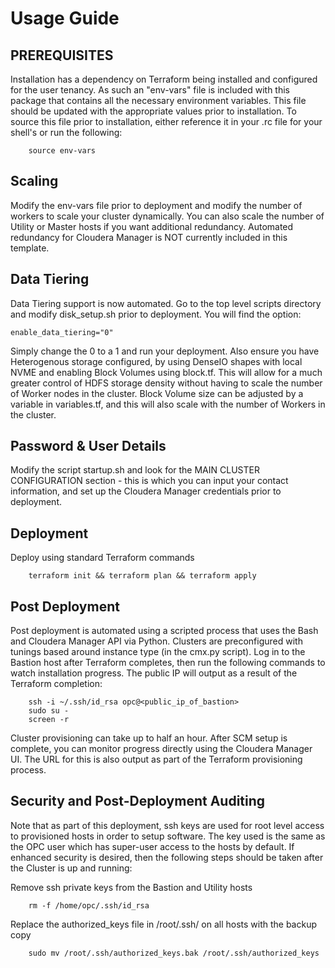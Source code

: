 # Usage Guide

## PREREQUISITES

Installation has a dependency on Terraform being installed and configured for the user tenancy.   As such an "env-vars" file is included with this package that contains all the necessary environment variables.  This file should be updated with the appropriate values prior to installation.  To source this file prior to installation, either reference it in your .rc file for your shell's or run the following:

        source env-vars

## Scaling 

Modify the env-vars file prior to deployment and modify the number of workers to scale your cluster dynamically.  You can also scale the number of Utility or Master hosts if you want additional redundancy.  Automated redundancy for Cloudera Manager is NOT currently included in this template.

## Data Tiering

Data Tiering support is now automated.   Go to the top level scripts directory and modify disk_setup.sh prior to deployment.   You will find the option:

	enable_data_tiering="0"

Simply change the 0 to a 1 and run your deployment.   Also ensure you have Heterogenous storage configured, by using DenseIO shapes with local NVME and enabling Block Volumes using block.tf.  This will allow for a much greater control of HDFS storage density without having to scale the number of Worker nodes in the cluster.  Block Volume size can be adjusted by a variable in variables.tf, and this will also scale with the number of Workers in the cluster.

## Password & User Details

Modify the script startup.sh and look for the MAIN CLUSTER CONFIGURATION section - this is which you can input your contact information, and set up the Cloudera Manager credentials prior to deployment.

## Deployment

Deploy using standard Terraform commands

        terraform init && terraform plan && terraform apply

## Post Deployment

Post deployment is automated using a scripted process that uses the Bash and Cloudera Manager API via Python.  Clusters are preconfigured with tunings based around instance type (in the cmx.py script).  Log in to the Bastion host after Terraform completes, then run the following commands to watch installation progress.  The public IP will output as a result of the Terraform completion:

        ssh -i ~/.ssh/id_rsa opc@<public_ip_of_bastion>
        sudo su -
        screen -r

Cluster provisioning can take up to half an hour.  After SCM setup is complete, you can monitor progress  directly using the Cloudera Manager UI.  The URL for this is also output as part of the Terraform provisioning process.

## Security and Post-Deployment Auditing

Note that as part of this deployment, ssh keys are used for root level access to provisioned hosts in order to setup software.  The key used is the same as the OPC user which has super-user access to the hosts by default.   If enhanced security is desired, then the following steps should be taken after the Cluster is up and running:

Remove ssh private keys from the Bastion and Utility hosts

        rm -f /home/opc/.ssh/id_rsa

Replace the authorized_keys file in /root/.ssh/ on all hosts with the backup copy

        sudo mv /root/.ssh/authorized_keys.bak /root/.ssh/authorized_keys
